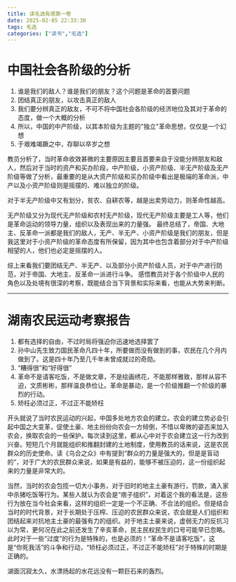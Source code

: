 ```yaml
---
title: 读毛选有感第一卷
date: 2025-02-05 22:33:30
tags: 毛选
categories: ["读书","毛选"]
---
```

# 中国社会各阶级的分析
1. 谁是我们的敌人？谁是我们的朋友？这个问题是革命的首要问题
2. 团结真正的朋友，以攻击真正的敌人
3. 我们要分辨真正的敌友，不可不将中国社会各阶级的经济地位及其对于革命的态度，做一个大概的分析
4. 所以，中国的中产阶级，以其本阶级为主题的"独立"革命思想，仅仅是一个幻想
5. 于艰难竭蹶之中，存聊以卒岁之想

教员分析了，当时革命收效甚微的主要原因主要且首要来自于没能分辨朋友和敌人，然后对于当时的资产和买办阶段，中产阶级，小资产阶级、半无产阶级及无产阶级等做了分析，最重要的是从大资产阶级和买办阶级中看出是极端的革命派，中产以及小资产阶级则是摇摆的、难以独立的阶级。

对于半无产阶级中又有划分，贫农、自耕农等，越是出卖劳动力，则革命性越高。

无产阶级又分为现代无产阶级和农村无产阶级，现代无产阶级主要是工人等，他们是革命运动的领导力量，组织以及表现出来的力量强。
最终总结了，帝国、大地主、反革命一派都是我们的敌人，无产、半无产、小资产阶级是我们的朋友，但是我这里对于小资产阶级的革命态度有所保留，因为其中也包含着部分对于中产阶级相望的人，他们也必定是摇摆的人。

综上来看我们要团结无产、半无产、以及部分小资产阶级人员，对于中产进行防范，对于帝国、大地主、反革命一派进行斗争。
感悟教员对于各个阶级中人民的角色以及处境有很深的考察，既能结合当下背景和实际来看，也能从大势来判断。

---
# 湖南农民运动考察报告
1. 都有选择的自由，不过时局将强迫你迅速地选择罢了
2. 孙中山先生致力国民革命凡四十年，所要做而没有做到的事，农民在几个月内做到了。这是四十年乃至几千年未曾成就过的奇勋。
3. “糟得很”和“好得很”
4. 革命不是请客吃饭，不是做文章，不是绘画绣花，不能那样雅致，那样从容不迫，文质彬彬，那样温良恭俭让。革命是暴动，是一个阶级推翻一个阶级的暴烈的行动。
5. 矫枉必须过正，不过正不能矫枉

开头就说了当时农民运动的兴起，中国多处地方农会的建立。农会的建立势必会引起中国之大变革，促使土豪、地主纷纷向农会一方倾倒，不惜以卑微的姿态来加入农会，换取农会的一些保护。每次读到这里，都从心中对于农会建立这一行为改到兴奋。短短几个月就能组织和推翻封建的土地制度，使用教员的话来说，这是农民群众的历史使命。读《乌合之众》中有提到“群众的力量是强大的，但是是盲动的”，对于广大的农民群众来说，如果是有益的，能够不被压迫的，这一份组织起来的力量是非常大的。

当然，当时的农会包揽一切大小事务，对于旧时的地主土豪有游行，罚款，涌入家中杀猪吃饭等行为。某些人就认为农会是“痞子组织”，对着这个我的看法是，这些行为放在当今社会来看，这样的组织一定是一个不正确、不合法的组织。但是结合当时的时代背景，对于长期处于压榨、压迫的农民群众来说，农会就是人们组织和团结起来对抗地主土豪的最强有力的组织。对于地主土豪来说，虚弱无力的反抗习以为常，更何况在此之前还发生了辛亥革命，民主民权民生的口号可能早已忽略。此时对于一些“过度”的行为是特殊的，也是必须的！“革命不是请客吃饭”，这是“你死我活”的斗争和行动，“矫枉必须过正，不过正不能矫枉”对于特殊的时期是正确的。

湖面沉寂太久，水漂扬起的水花远没有一颗巨石来的轰烈。
